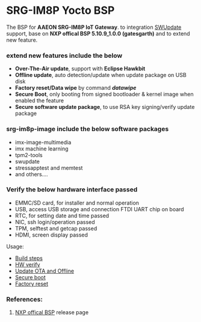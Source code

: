 SRG-IM8P Yocto BSP
===

The BSP for **AAEON SRG-IM8P IoT Gateway**.
to integration [SWUpdate](https://sbabic.github.io/swupdate/) support,
base on **NXP offical BSP 5.10.9_1.0.0 (gatesgarth)** and to extend new feature.

### extend new features include the below
* **Over-The-Air update**, support with **Eclipse Hawkbit**
* **Offline update**, auto detection/update when update package on USB disk
* **Factory reset/Data wipe** by command ***datawipe***
* **Secure Boot**, only booting from signed bootloader & kernel image when enabled the feature
* **Secure software update package**, to use RSA key signing/verify update package

### srg-im8p-image include the below software packages
* imx-image-multimedia
* imx machine learning
* tpm2-tools
* swupdate
* stressapptest and memtest
* and others....

### Verify the below hardware interface passed
* EMMC/SD card, for installer and normal operation
* USB, access USB storage and connection FTDI UART chip on board
* RTC, for setting date and time passed
* NIC, ssh login/operation passed
* TPM, selftest and getcap passed
* HDMI, screen display passed

Usage:

* [Build steps](./doc/BUILD.md)
* [HW verify](./doc/HW_VERIFY.md)
* [Update OTA and Offline](./doc/UPDATE.md)
* [Secure boot](./doc/SECUREBOOT.md)
* [Factory reset](./doc/DATAWIPE.md)

### References:
1. [NXP offical BSP](https://www.nxp.com/design/software/embedded-software/i-mx-software/embedded-linux-for-i-mx-applications-processors:IMXLINUX?tab=In-Depth_Tab) release page
